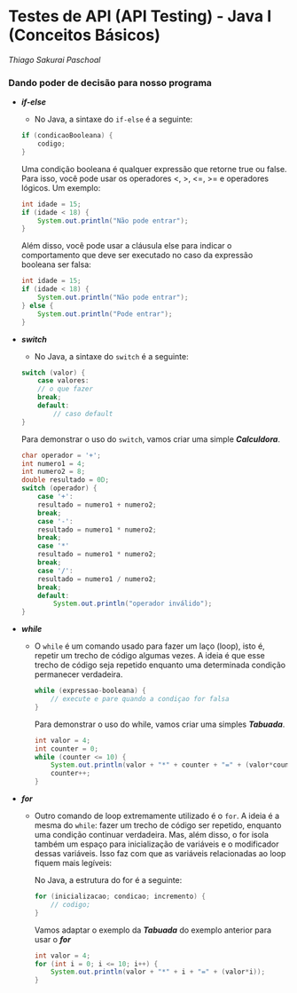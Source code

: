 # **Testes de API (API Testing) - Java I (Conceitos Básicos)**

*Thiago Sakurai Paschoal*

<h3 id="estruturas">
    <strong>Dando poder de decisão para nosso programa</strong>
</h3>

- ***if-else***

    - No Java, a sintaxe do `if-else` é a seguinte:

    ```java
    if (condicaoBooleana) {
        codigo;
    }
    ```
    Uma condição booleana é qualquer expressão que retorne true ou false. Para isso, você pode usar os operadores <, >, <=, >= e operadores lógicos. Um exemplo:

    ```java
    int idade = 15;
    if (idade < 18) {
        System.out.println("Não pode entrar");
    }
    ```

    Além disso, você pode usar a cláusula else para indicar o comportamento que deve ser executado no caso da expressão booleana ser falsa:

    ```java
    int idade = 15;
    if (idade < 18) {
        System.out.println("Não pode entrar");
    } else {
        System.out.println("Pode entrar");
    }
    ```

- ***switch***

    - No Java, a sintaxe do `switch` é a seguinte:

    ```java
    switch (valor) {
        case valores:
        // o que fazer
        break;
        default:
            // caso default
    }
    ```

    Para demonstrar o uso do `switch`, vamos criar uma simple ***Calculdora***.

    ```java
    char operador = '+';
    int numero1 = 4;
    int numero2 = 8;
    double resultado = 0D;
    switch (operador) {
        case '+':
        resultado = numero1 + numero2;
        break;
        case '-':
        resultado = numero1 * numero2;
        break;
        case '*'
        resultado = numero1 * numero2;
        break;
        case '/':
        resultado = numero1 / numero2;
        break;
        default:
            System.out.println("operador inválido");
    }
    ```

- ***while***

    - O `while` é um comando usado para fazer um laço (loop), isto é, repetir um trecho de código algumas vezes. A ideia é que esse trecho de código seja repetido enquanto uma determinada condição permanecer verdadeira.

        ```java
        while (expressao-booleana) {
            // execute e pare quando a condiçao for falsa
        }
        ```

        Para demonstrar o uso do while, vamos criar uma simples ***Tabuada***.

        ```java
        int valor = 4;
        int counter = 0;
        while (counter <= 10) {
            System.out.println(valor + "*" + counter + "=" + (valor*counter));
            counter++;
        }
        ```

- ***for***

    - Outro comando de loop extremamente utilizado é o `for`. A ideia é a mesma do `while`: fazer um trecho de código ser repetido, enquanto uma condição continuar verdadeira. Mas, além disso, o for isola também um espaço para inicialização de variáveis e o modificador dessas variáveis. Isso faz com que as variáveis relacionadas ao loop fiquem mais legíveis:

        No Java, a estrutura do for é a seguinte:

        ```java
        for (inicializacao; condicao; incremento) {
            // codigo;
        }
        ```

        Vamos adaptar o exemplo da ***Tabuada*** do exemplo anterior para usar o ***for***

        ```java
        int valor = 4;
        for (int i = 0; i <= 10; i++) {
            System.out.println(valor + "*" + i + "=" + (valor*i));
        }
        ```
